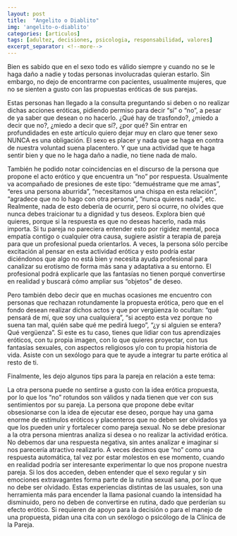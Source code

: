```yaml
---
layout: post
title:  "Angelito o Diablito"
img: 'angelito-o-diablito'
categories: [articulos]
tags: [adultez, decisiones, psicologia, responsabilidad, valores]
excerpt_separator: <!--more-->
---
```


Bien es sabido que en el sexo todo es válido siempre y cuando no se le haga daño a nadie y todas personas involucradas quieran estarlo. Sin embargo, no dejo de encontrarme con pacientes, usualmente mujeres, que no se sienten a gusto con las propuestas eróticas de sus parejas.

Estas personas han llegado a la consulta preguntando si deben o no realizar dichas acciones eróticas, pidiendo permiso para decir “sí” o “no”, a pesar de ya saber que desean o no hacerlo. ¿Qué hay de trasfondo?, ¿miedo a decir que no?, ¿miedo a decir que sí?, ¿por qué? Sin entrar en profundidades en este artículo quiero dejar muy en claro que tener sexo NUNCA es una obligación. El sexo es placer y nada que se haga en contra de nuestra voluntad suena placentero. Y que una actividad que te haga sentir bien y que no le haga daño a nadie, no tiene nada de malo.

También he podido notar coincidencias en el discurso de la persona que propone el acto erótico y que encuentra un “no” por respuesta. Usualmente va acompañado de presiones de este tipo: “demuéstrame que me amas”, “eres una persona aburrida”, “necesitamos una chispa en esta relación”, “agradece que no lo hago con otra persona”, “nunca quieres nada”, etc. Realmente, nada de esto debería de ocurrir, pero si ocurre, no olvides que nunca debes traicionar tu a dignidad y tus deseos. Explora bien qué quieres, porque si la respuesta es que no deseas hacerlo, nada más importa. Si tu pareja no pareciera entender esto por rigidez mental, poca empatía contigo o cualquier otra causa, sugiere asistir a terapia de pareja para que un profesional pueda orientarlos. A veces, la persona sólo percibe excitación al pensar en esta actividad erótica y esto podría estar diciéndonos que algo no está bien y necesita ayuda profesional para canalizar su erotismo de forma más sana y adaptativa a su entorno. El profesional podrá explicarle que las fantasías no tienen porqué convertirse en realidad y buscará cómo ampliar sus “objetos” de deseo.

Pero también debo decir que en muchas ocasiones me encuentro con personas que rechazan rotundamente la propuesta erótica, pero que en el fondo desean realizar dichos actos y que por vergüenza lo ocultan: “qué pensará de mí, que soy una cualquiera”, “si acepto esta vez porque no suena tan mal, quién sabe qué me pedirá luego”, “¿y si alguien se entera? Qué vergüenza”. Si este es tu caso, tienes que lidiar con tus aprendizajes eróticos, con tu propia imagen, con lo que quieres proyectar, con tus fantasías sexuales, con aspectos religiosos y/o con tu propia historia de vida. Asiste con un sexólogo para que te ayude a integrar tu parte erótica al resto de ti.

Finalmente, les dejo algunos tips para la pareja en relación a este tema:

La otra persona puede no sentirse a gusto con la idea erótica propuesta, por lo que los “no” rotundos son válidos y nada tienen que ver con sus sentimientos por su pareja.
La persona que propone debe evitar obsesionarse con la idea de ejecutar ese deseo, porque hay una gama enorme de estímulos eróticos y placenteros que no deben ser olvidados ya que los pueden unir y fortalecer como pareja sexual.
No se debe presionar a la otra persona mientras analiza si desea o no realizar la actividad erótica.
No debemos dar una respuesta negativa, sin antes analizar e imaginar si nos parecería atractivo realizarlo. A veces decimos que “no” como una respuesta automática, tal vez por estar molestos en ese momento, cuando en realidad podría ser interesante experimentar lo que nos propone nuestra pareja.
Si los dos acceden, deben entender que el sexo regular y sin emociones extravagantes forma parte de la rutina sexual sana, por lo que no debe ser olvidado. Estas experiencias distintas de las usuales, son una herramienta más para encender la llama pasional cuando la intensidad ha disminuido, pero no deben de convertirse en rutina, dado que perderían su efecto erótico.
Si requieren de apoyo para la decisión o para el manejo de una propuesta, pidan una cita con un sexólogo o psicólogo de la Clínica de la Pareja.